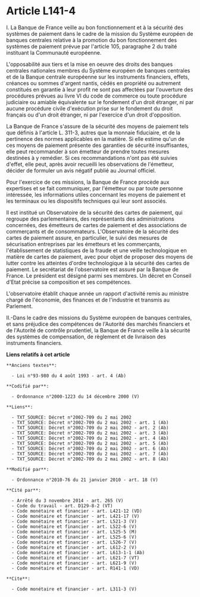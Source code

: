 # Article L141-4

I. La Banque de France veille au bon fonctionnement et à la sécurité des systèmes de paiement dans le cadre de la mission du
Système européen de banques centrales relative à la promotion du bon fonctionnement des systèmes de paiement prévue par
l'article 105, paragraphe 2 du traité instituant la Communauté européenne. 

L'opposabilité aux tiers et la mise en oeuvre des droits des banques centrales nationales membres du Système européen de
banques centrales et de la Banque centrale européenne sur les instruments financiers, effets, créances ou sommes d'argent
nantis, cédés en propriété ou autrement constitués en garantie à leur profit ne sont pas affectées par l'ouverture des
procédures prévues au livre VI du code de commerce ou toute procédure judiciaire ou amiable équivalente sur le fondement d'un
droit étranger, ni par aucune procédure civile d'exécution prise sur le fondement du droit français ou d'un droit étranger,
ni par l'exercice d'un droit d'opposition. 

La Banque de France s'assure de la sécurité des moyens de paiement tels que définis à l'article L. 311-3, autres que la
monnaie fiduciaire, et de la pertinence des normes applicables en la matière. Si elle estime qu'un de ces moyens de paiement
présente des garanties de sécurité insuffisantes, elle peut recommander à son émetteur de prendre toutes mesures destinées à
y remédier. Si ces recommandations n'ont pas été suivies d'effet, elle peut, après avoir recueilli les observations de
l'émetteur, décider de formuler un avis négatif publié au Journal officiel. 

Pour l'exercice de ces missions, la Banque de France procède aux expertises et se fait communiquer, par l'émetteur ou par
toute personne intéressée, les informations utiles concernant les moyens de paiement et les terminaux ou les dispositifs
techniques qui leur sont associés. 

Il est institué un Observatoire de la sécurité des cartes de paiement, qui regroupe des parlementaires, des représentants des
administrations concernées, des émetteurs de cartes de paiement et des associations de commerçants et de consommateurs.
L'Observatoire de la sécurité des cartes de paiement assure, en particulier, le suivi des mesures de sécurisation entreprises
par les émetteurs et les commerçants, l'établissement de statistiques de la fraude et une veille technologique en matière de
cartes de paiement, avec pour objet de proposer des moyens de lutter contre les atteintes d'ordre technologique à la sécurité
des cartes de paiement. Le secrétariat de l'observatoire est assuré par la Banque de France. Le président est désigné parmi
ses membres. Un décret en Conseil d'Etat précise sa composition et ses compétences. 

L'observatoire établit chaque année un rapport d'activité remis au ministre chargé de l'économie, des finances et de
l'industrie et transmis au Parlement. 

II.-Dans le cadre des missions du Système européen de banques centrales, et sans préjudice des compétences de l'Autorité des
marchés financiers et de l'Autorité de contrôle prudentiel, la Banque de France veille à la sécurité des systèmes de
compensation, de règlement et de livraison des instruments financiers.

**Liens relatifs à cet article**

	**Anciens textes**:

	  - Loi n°93-980 du 4 août 1993 - art. 4 (Ab)

	**Codifié par**:

	  - Ordonnance n°2000-1223 du 14 décembre 2000 (V)

	**Liens**:

	  - TXT_SOURCE: Décret n°2002-709 du 2 mai 2002
	  - TXT_SOURCE: Décret n°2002-709 du 2 mai 2002 - art. 1 (Ab)
	  - TXT_SOURCE: Décret n°2002-709 du 2 mai 2002 - art. 2 (Ab)
	  - TXT_SOURCE: Décret n°2002-709 du 2 mai 2002 - art. 3 (Ab)
	  - TXT_SOURCE: Décret n°2002-709 du 2 mai 2002 - art. 4 (Ab)
	  - TXT_SOURCE: Décret n°2002-709 du 2 mai 2002 - art. 5 (Ab)
	  - TXT_SOURCE: Décret n°2002-709 du 2 mai 2002 - art. 6 (Ab)
	  - TXT_SOURCE: Décret n°2002-709 du 2 mai 2002 - art. 7 (Ab)
	  - TXT_SOURCE: Décret n°2002-709 du 2 mai 2002 - art. 8 (Ab)

	**Modifié par**:

	  - Ordonnance n°2010-76 du 21 janvier 2010 - art. 18 (V)

	**Cité par**:

	  - Arrêté du 3 novembre 2014 - art. 265 (V)
	  - Code du travail - art. D129-8-2 (VT)
	  - Code monétaire et financier - art. L421-12 (VD)
	  - Code monétaire et financier - art. L421-17 (V)
	  - Code monétaire et financier - art. L521-3 (V)
	  - Code monétaire et financier - art. L522-6 (V)
	  - Code monétaire et financier - art. L525-5 (M)
	  - Code monétaire et financier - art. L525-6 (V)
	  - Code monétaire et financier - art. L526-7 (V)
	  - Code monétaire et financier - art. L612-2 (V)
	  - Code monétaire et financier - art. L613-1-1 (Ab)
	  - Code monétaire et financier - art. L621-7 (VT)
	  - Code monétaire et financier - art. L621-9 (V)
	  - Code monétaire et financier - art. R141-1 (VD)

	**Cite**:

	  - Code monétaire et financier - art. L311-3 (V)
